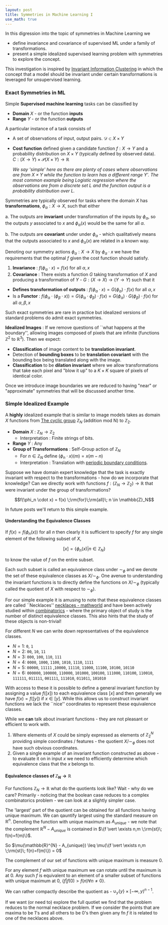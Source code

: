 ```yaml
---
layout: post
title: Symmetries in Machine Learning I
use_math: true
---
```


In this digression into the topic of symmetries in Machine Learning we

* define invariance and covariance of supervised ML under a family of transformations.
* present a simple idealized supervised learning problem with symmetries to explore the concept.

This investigation is inspired by [Invariant Information Clustering](https://arxiv.org/abs/1807.06653) in which the concept that a model should be invariant under certain transformations is leveraged for unsupervised learning.

### Exact Symmetries in ML

Simple **Supervised machine learning** tasks can be classified by

* **Domain** $X$ - or the function **inputs**
* **Range** $Y$ - or the function **outputs**

A particular instance of a task consists of

* A set of observations of input, output pairs. $\mathcal{D} \subset X \times Y$
* **Cost function** defined given a candidate function $f: X \rightarrow Y$ and a probability distribution on $X \times Y$ (typically defined by observed data). $C : (X \rightarrow Y) \times \mathcal{P}(X \times Y) \rightarrow \mathbb{R}$

  _We say 'simple' here as there are plenty of cases where observations are from $X \times Y$ while the function to learn has a different range $Y'$. The most common example being Logistic regression where the observations are from a discrete set $L$ and the function output is a probability distribution over $L$._

Symmetries are typically observed for tasks where the domain $X$ has
**transformations**, $\phi_{\alpha} : X \rightarrow X$, such that either

a. The outputs are **invariant** under transformation of the inputs by $\phi_{\alpha}$, so the outputs $y$ associated to $x$ and $\phi_{\alpha}(x)$ would be the same for all $\alpha$.

b. The outputs are **covariant** under under $\phi_{\alpha}$ - which qualitatively means that the outputs associated to $x$ and $\phi_{\alpha}(x)$ are related in a known way.

Denoting our symmetry actions $\phi_{\alpha} : X \rightarrow X$ by $\phi_{\alpha} \cdot x$ we have the requirements that the optimal $f$ given the cost
function should satisfy.

1. **Invariance** :
  $f(\phi_{\alpha} \cdot x) = f(x)$ for all $\alpha, x$
2. **Covariance** : There exists a function $G$ taking transformation of $X$ and producing a transformation of $Y$ - $G : (X \rightarrow X) \rightarrow (Y \rightarrow Y)$ such that it
  - **Defines transformation of outputs** : $f(\phi_{\alpha} \cdot x) = G(\phi_{\alpha}) \cdot f(x)$ for all $\alpha, x$
  - Is a **Functor** : $f(\phi_{\alpha} \cdot (\phi_{\beta} \cdot x)) = G(\phi_{\alpha} \cdot \phi_{\beta}) \cdot f(x) = G(\phi_{\alpha}) \cdot G(\phi_{\beta}) \cdot f(x)$ for all $\alpha, \beta, x$

Such exact symmetries are rare in practice but idealized versions of standard problems do admit exact symmetries.

**Idealized Images** : If we remove questions of ``what happens at the boundary'', allowing images composed of pixels that are infinite (functions $\mathbb{Z}^2$ to $\mathbb{R}^3$). Then we expect:
  - **Classification** of image content to be **translation invariant**.
  - Detection of **bounding boxes** to be **translation covariant** with the bounding box being translated along with the image.
  - **Classification** to be **dilation invariant** where we allow transformations that take each pixel and "blow it up" to a $K \times K$ square of pixels of
  identical color.

Once we introduce image boundaries we are reduced to having "near" or
"approximate" symmetries that will be discussed another time.

### Simple Idealized Example

A **highly** idealized example that is similar to image models takes as domain $X$
functions from [The cyclic group](https://en.wikipedia.org/wiki/Cyclic_group) $\mathbb{Z}_N$ (addition mod N) to $\mathbb{Z}_2$.

- **Domain** $X$ : $\mathbb{Z}_N \rightarrow \mathbb{Z}_2$
  - Interpretation : Finite strings of bits.
- **Range** $Y$ : Any
- **Group of Transformations** : Self-Group action of $\mathbb{Z}_N$
    - For $n \in \mathbb{Z}_N$ define $(\phi_n \cdot x)(m) = x(m - n)$
    - Interpretation : Translation with [periodic boundary conditions](https://en.wikipedia.org/wiki/Periodic_boundary_conditions).

Suppose we have domain expert knowledge that the task is
exactly invariant with respect to the transformations - how
do we incorporate that knowledge? Can we directly work with
functions $f: (\mathbb{Z}_N \rightarrow \mathbb{Z}_2) \rightarrow \mathbb{R}$ that were invariant under the group of transformations?

$$f(\phi_n \cdot x) = f(x) \;\rm{for}\;\rm{all}\; n \in \mathbb{Z}_N$$

In future posts we'll return to this simple example.

#### Understanding the Equivalence Classes

If $f(x) = f(\phi_n(x))$ for all $n$ then clearly it is sufficient
to specify $f$ for any single element of the following subset of $X$,

$$[x] = \{\phi_n(x) | n \in \mathbb{Z}_N\}$$

to know the value of $f$ on the entire subset.

Each such subset is called an equivalence class under $\sim_\phi$ and we denote the set of these equivalence classes as $X/\sim_{\phi}$.
One avenue to understanding the invariant functions is to
directly define the functions on $X / \sim_{\phi}$  (typically called the
quotient of $X$ with respect to $\sim_{\phi}$).

For our simple example it is amusing to note that these equivalence classes are
called ``Necklaces'' [necklaces - mathworld](http://mathworld.wolfram.com/Necklace.html) and have been actively studied within [combinatorics](https://oeis.org/A000031) - where the primary object of study is the number of distinct equivalence classes. This also hints that the study of these objects is non-trivial!

For different $N$ we can write down representatives of the equivalence
classes.

* $N=1$: `0`, `1`
* $N=2$: `00`, `10`, `11`
* $N=3$: `000`, `100`, `110`, `111`
* $N=4$: `0000`, `1000`, `1100`, `1010`, `1110`, `1111`
* $N=5$: `00000`, `11111` ,`10000`, `11110`, `11000`, `11100`, `10100`, `10110`
* $N=6$:  `000000`, `100000`, `110000`, `101000`, `100100`, `111000`, `110100`, `110010`, `111111`, `011111`, `001111`, `111010`, `011011`, `101010`

With access to these it is possible to define a general invariant function
by assigning a value $f([x])$ to each equivalence class $[x]$ and then
generally we have $f(x) = f([y])$ if $x \in [y]$. While this allows us
to construct invariant functions we lack the ``nice'' coordinates to represent
these equivalence classes.

While we **can** talk about invariant functions - they are not pleasant or efficient to work with.

1. Where elements of $X$ could be simply expressed as elements of $\mathbb{Z}_2^N$ providing simple coordinates / features - the quotient $X / \sim_{\phi}$ does not have such obvious coordinates.
2. Given a single example of an invariant function constructed as above - to evaluate it on in input $x$ we need to efficiently determine which equivalence
class that the $x$ belongs to.

#### Equivalence classes of $\mathbb{Z}_N \rightarrow \mathbb{R}$

For functions $\mathbb{Z}_N \rightarrow \mathbb{R}$
what do the quotients look like? Wait - why do we care? Primarily -
noticing that the boolean case reduces to a complex combinatorics
problem - we can look at a slightly simpler case.

The 'largest' part of the quotient can be obtained for all functions having unique maximum. We can qauntify largest using the standard
measure on $\mathbb{R}^n$. Denoting the function with unique maximum
as $A_{unique}$ - we note that the complement $\mathbb{R}^{N} - A_{unique}$ is contained in $\{f \vert \exists n,m \;\rm{st}\; f(n)=f(m)\}$.

So $\mu(\mathbb{R}^{N} - A_{unique}) \leq \mu(\{f \vert \exists n,m \;\rm{st}\; f(n)=f(m)\}) = 0$

The complement of our set of functions with unique maximum is measure 0.

For any element $f$ with unique maximum we can rotate until the maximum is at 0. Any such $f$ is equivalent to an element of a smaller subset of functions with unique maximum at 0, $\{f  \vert f(0) > f(n) \forall n \neq 0\}$.

We can rather compactly describe the quotient as - $\cup_y \{y\} \times [-\infty, y)^{n-1}$.

If we want (or need to) explore the full quotiet we find that
the problem reduces to the normal necklace problem. If we consider the points that are maxima to be 1's and all others to be 0's then given any
fn $f$ it is related to one of the necklaces above.
